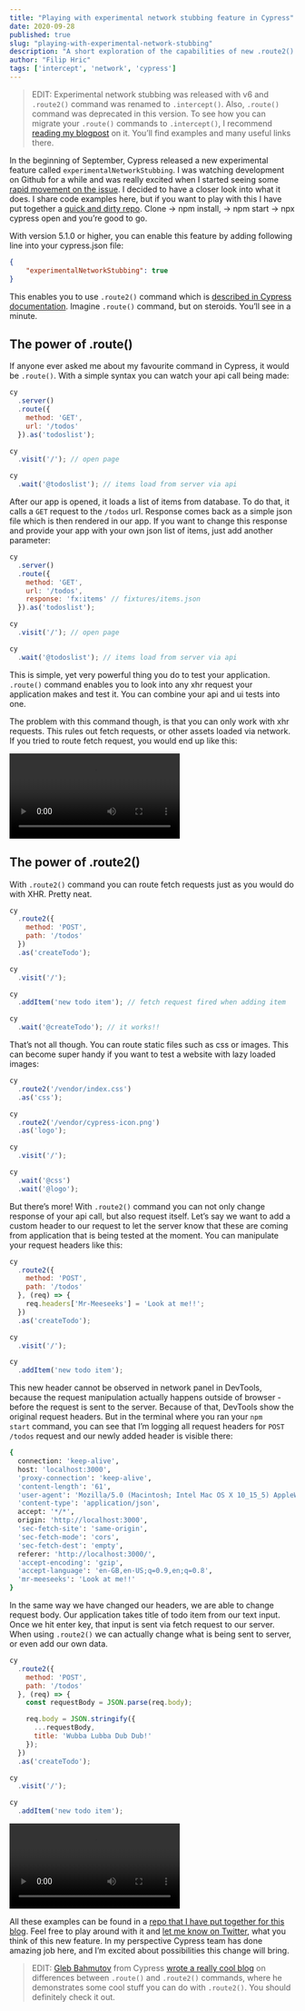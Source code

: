 ```yaml
---
title: "Playing with experimental network stubbing feature in Cypress"
date: 2020-09-28
published: true
slug: "playing-with-experimental-network-stubbing"
description: "A short exploration of the capabilities of new .route2() command that was released with Cypress version 5.1.0."
author: "Filip Hric"
tags: ['intercept', 'network', 'cypress']
---
```

>EDIT: Experimental network stubbing was released with v6 and `.route2()` command was renamed to `.intercept()`. Also, `.route()` command was deprecated in this version. To see how you can migrate your `.route()` commands to `.intercept()`, I recommend [reading my blogpost](/migrating-route-to-intercept-in-cypress) on it. You’ll find examples and many useful links there.

In the beginning of September, Cypress released a new experimental feature called `experimentalNetworkStubbing`. I was watching development on Github for a while and was really excited when I started seeing some [rapid movement on the issue](https://github.com/cypress-io/cypress/issues/687). I decided to have a closer look into what it does. I share code examples here, but if you want to play with this I have put together a [quick and dirty repo](https://github.com/filiphric/route2-showcase). Clone → npm install, → npm start → npx cypress open and you’re good to go.

With version 5.1.0 or higher, you can enable this feature by adding following line into your cypress.json file:

```json
{
	"experimentalNetworkStubbing": true
}
```

This enables you to use `.route2()` command which is [described in Cypress documentation](https://docs.cypress.io/api/commands/intercept.html). Imagine  `.route()` command, but on steroids.  You’ll see in a minute.

## The power of .route()

If anyone ever asked me about my favourite command in Cypress, it would be `.route()`. With a simple syntax you can watch your api call being made:

```js
cy
  .server()
  .route({
    method: 'GET',
    url: '/todos'
  }).as('todoslist');

cy
  .visit('/'); // open page

cy
  .wait('@todoslist'); // items load from server via api
```

After our app is opened, it loads a list of items from database. To do that, it calls a `GET` request to the  `/todos` url. Response comes back as a simple json file which is then rendered in our app. If you want to change this response and provide your app with your own json list of items, just add another parameter:

```js {6}
cy
  .server()
  .route({
    method: 'GET',
    url: '/todos',
    response: 'fx:items' // fixtures/items.json
  }).as('todoslist');

cy
  .visit('/'); // open page

cy
  .wait('@todoslist'); // items load from server via api
```

This is simple, yet very powerful thing you do to test your application. `.route()` command enables you to look into any xhr request your application makes and test it. You can combine your api and ui tests into one.

The problem with this command though, is that you can only work with xhr requests. This rules out fetch requests, or other assets loaded via network. If you tried to route fetch request, you would end up like this:

![Fetch requests not working in Cypress](fetch_requests_not_working_in_cypress.mp4)

## The power of .route2()

With `.route2()` command you can route fetch requests just as you would do with XHR. Pretty neat.

```js {15}
cy
  .route2({
    method: 'POST',
    path: '/todos'
  })
  .as('createTodo');

cy
  .visit('/');

cy
  .addItem('new todo item'); // fetch request fired when adding item

cy
  .wait('@createTodo'); // it works!!
```

That’s not all though. You can route static files such as css or images. This can become super handy if you want to test a website with lazy loaded images:

```js {2, 6}
cy
  .route2('/vendor/index.css')
  .as('css');

cy
  .route2('/vendor/cypress-icon.png')
  .as('logo');

cy
  .visit('/');

cy
  .wait('@css')
  .wait('@logo');
```

But there’s more! With `.route2()` command you can not only change response of your api call, but also request itself. Let’s say we want to add a custom header to our request to let the server know that these are coming from application that is being tested at the moment. You can manipulate your request headers like this:

```js {6}
cy
  .route2({
    method: 'POST',
    path: '/todos'
  }, (req) => {
    req.headers['Mr-Meeseeks'] = 'Look at me!!';
  })
  .as('createTodo');

cy
  .visit('/');

cy
  .addItem('new todo item');
```

This new header cannot be observed in network panel in DevTools, because the request manipulation actually happens outside of browser - before the request is sent to the server. Because of that, DevTools show the original request headers. But in the terminal where you ran your `npm start` command, you can see that I’m logging all request headers for `POST /todos` request and our newly added header is visible there:

```bash {16}
{
  connection: 'keep-alive',
  host: 'localhost:3000',
  'proxy-connection': 'keep-alive',
  'content-length': '61',
  'user-agent': 'Mozilla/5.0 (Macintosh; Intel Mac OS X 10_15_5) AppleWebKit/537.36 (KHTML, like Gecko) Chrome/85.0.4183.121 Safari/537.36',
  'content-type': 'application/json',
  accept: '*/*',
  origin: 'http://localhost:3000',
  'sec-fetch-site': 'same-origin',
  'sec-fetch-mode': 'cors',
  'sec-fetch-dest': 'empty',
  referer: 'http://localhost:3000/',
  'accept-encoding': 'gzip',
  'accept-language': 'en-GB,en-US;q=0.9,en;q=0.8',
  'mr-meeseeks': 'Look at me!!'
}
```

In the same way we have changed our headers, we are able to change request body. Our application takes title of todo item from our text input. Once we hit enter key, that input is sent via fetch request to our server. When using `.route2()` we can actually change what is being sent to server, or even add our own data.

```js
cy
  .route2({
    method: 'POST',
    path: '/todos'
  }, (req) => {
    const requestBody = JSON.parse(req.body);

    req.body = JSON.stringify({
      ...requestBody,
      title: 'Wubba Lubba Dub Dub!'
    });
  })
  .as('createTodo');

cy
  .visit('/');

cy
  .addItem('new todo item');
```
![Changing network request body in Cypress](changing_network_request_body_in_cypress.mp4)

All these examples can be found in a [repo that I have put together for this blog](https://github.com/filiphric/route2-showcase). Feel free to play around with it and [let me know on Twitter](https://twitter.com/filip_hric/), what you think of this new feature. In my perspective Cypress team has done amazing job here, and I’m excited about possibilities this change will bring.

>EDIT: [Gleb Bahmutov](https://twitter.com/bahmutov) from Cypress [wrote a really cool blog](https://glebbahmutov.com/blog/cy-route-vs-route2/) on differences between `.route()` and `.route2()` commands, where he demonstrates some cool stuff you can do with `.route2()`. You should definitely check it out.
